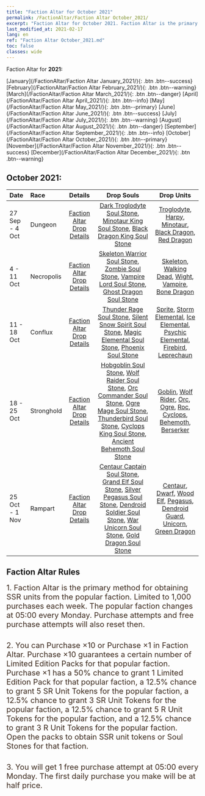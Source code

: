 ```yaml
---
title: "Faction Altar for October 2021"
permalink: /FactionAltar/Faction Altar October_2021/
excerpt: "Faction Altar for October 2021. Faction Altar is the primary method for obtaining SSR units from the popular faction. Limited to 1,000 purchases each week. The popular faction changes at 05:00 every Monday. Purchase attempts and free purchase attempts will also reset then."
last_modified_at: 2021-02-17
lang: en
ref: "Faction Altar October_2021.md"
toc: false
classes: wide
---
```


  Faction Altar for **2021:**

  [January](/FactionAltar/Faction Altar January_2021/){: .btn .btn--success} [February](/FactionAltar/Faction Altar February_2021/){: .btn .btn--warning} [March](/FactionAltar/Faction Altar March_2021/){: .btn .btn--danger} [April](/FactionAltar/Faction Altar April_2021/){: .btn .btn--info} [May](/FactionAltar/Faction Altar May_2021/){: .btn .btn--primary} [June](/FactionAltar/Faction Altar June_2021/){: .btn .btn--success} [July](/FactionAltar/Faction Altar July_2021/){: .btn .btn--warning} [August](/FactionAltar/Faction Altar August_2021/){: .btn .btn--danger} [September](/FactionAltar/Faction Altar September_2021/){: .btn .btn--info} [October](/FactionAltar/Faction Altar October_2021/){: .btn .btn--primary} [November](/FactionAltar/Faction Altar November_2021/){: .btn .btn--success} [December](/FactionAltar/Faction Altar December_2021/){: .btn .btn--warning} 

## October 2021:

  |  Date  |  Race  |  Details  | Drop Souls | Drop Units |
  |:-------|:-------|:---------:|:----------:|:----------:|
  | 27 Sep - 4 Oct | Dungeon | [Faction Altar Drop Details](/FactionAltar/DROP_107/) | [ Dark Troglodyte Soul Stone](/Items/unt_76/), [ Minotaur King Soul Stone](/Items/unt_3/), [ Black Dragon King Soul Stone](/Items/unt_34/) | [ Troglodyte](/Items/unt_23/), [ Harpy](/Items/unt_9/), [ Minotaur](/Items/unt_94/), [ Black Dragon](/Items/unt_128/), [ Red Dragon](/Items/unt_111/) | 
  | 4 - 11 Oct | Necropolis | [Faction Altar Drop Details](/FactionAltar/DROP_104/) | [ Skeleton Warrior Soul Stone](/Items/unt_12/), [ Zombie Soul Stone](/Items/unt_27/), [ Vampire Lord Soul Stone](/Items/unt_64/), [ Ghost Dragon Soul Stone](/Items/unt_125/) | [ Skeleton](/Items/unt_80/), [ Walking Dead](/Items/unt_140/), [ Wight](/Items/unt_141/), [ Vampire](/Items/unt_122/), [ Bone Dragon](/Items/unt_65/) | 
  | 11 - 18 Oct | Conflux | [Faction Altar Drop Details](/FactionAltar/DROP_109/) | [ Thunder Rage Soul Stone](/Items/unt_55/), [ Silent Snow Spirit Soul Stone](/Items/unt_69/), [ Magic Elemental Soul Stone](/Items/unt_129/), [ Phoenix Soul Stone](/Items/unt_2/) | [ Sprite](/Items/unt_134/), [ Storm Elemental](/Items/unt_113/), [ Ice Elemental](/Items/unt_22/), [ Psychic Elemental](/Items/unt_33/), [ Firebird](/Items/unt_93/), [ Leprechaun](/Items/unt_126/) | 
  | 18 - 25 Oct | Stronghold | [Faction Altar Drop Details](/FactionAltar/DROP_103/) | [ Hobgoblin Soul Stone](/Items/unt_60/), [ Wolf Raider Soul Stone](/Items/unt_79/), [ Orc Commander Soul Stone](/Items/unt_99/), [ Ogre Mage Soul Stone](/Items/unt_117/), [ Thunderbird Soul Stone](/Items/unt_136/), [ Cyclops King Soul Stone](/Items/unt_6/), [ Ancient Behemoth Soul Stone](/Items/unt_18/) | [ Goblin](/Items/unt_26/), [ Wolf Rider](/Items/unt_25/), [ Orc](/Items/unt_10/), [ Ogre](/Items/unt_57/), [ Roc](/Items/unt_40/), [ Cyclops](/Items/unt_97/), [ Behemoth](/Items/unt_75/), [ Berserker](/Items/unt_133/) | 
  | 25 Oct - 1 Nov | Rampart | [Faction Altar Drop Details](/FactionAltar/DROP_102/) | [ Centaur Captain Soul Stone](/Items/unt_121/), [ Grand Elf Soul Stone](/Items/unt_142/), [ Silver Pegasus Soul Stone](/Items/unt_13/), [ Dendroid Soldier Soul Stone](/Items/unt_29/), [ War Unicorn Soul Stone](/Items/unt_46/), [ Gold Dragon Soul Stone](/Items/unt_66/) | [ Centaur](/Items/unt_58/), [ Dwarf](/Items/unt_42/), [ Wood Elf](/Items/unt_101/), [ Pegasus](/Items/unt_102/), [ Dendroid Guard](/Items/unt_83/), [ Unicorn](/Items/unt_143/), [ Green Dragon](/Items/unt_124/) | 


## Faction Altar Rules

  <span style="color: #3c2a1e;font-size:20px">1. Faction Altar is the primary method for obtaining SSR units from the popular faction. Limited to 1,000 purchases each week. The popular faction changes at 05:00 every Monday. Purchase attempts and free purchase attempts will also reset then.</span><br/>

<br/>  <span style="color: #3c2a1e;font-size:20px">2. You can Purchase ×10 or Purchase ×1 in Faction Altar. Purchase ×10 guarantees a certain number of Limited Edition Packs for that popular faction. Purchase ×1 has a 50% chance to grant 1 Limited Edition Pack for that popular faction, a 12.5% chance to grant 5 SR Unit Tokens for the popular faction, a 12.5% chance to grant 3 SR Unit Tokens for the popular faction, a 12.5% chance to grant 5 R Unit Tokens for the popular faction, and a 12.5% chance to grant 3 R Unit Tokens for the popular faction. Open the packs to obtain SSR unit tokens or Soul Stones for that faction.</span>

<br/>  <span style="color: #3c2a1e;font-size:20px">3. You will get 1 free purchase attempt at 05:00 every Monday. The first daily purchase you make will be at half price.</span><br/>

<br/>